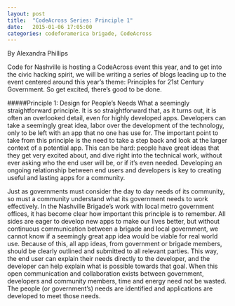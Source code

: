 ```yaml
---
layout: post
title:  "CodeAcross Series: Principle 1"
date:   2015-01-06 17:05:00
categories: codeforamerica brigade, CodeAcross 
---
```

By Alexandra Phillips


Code for Nashville is hosting a CodeAcross event this year, and to get into the civic hacking spirit, we will be writing a series of blogs leading up to the event centered around this year’s theme: Principles for 21st Century Government. So get excited, there’s good to be done.

#####Principle 1: Design for People’s Needs
What a seemingly straightforward principle. It is so straightforward that, as it turns out, it is often an overlooked detail, even for highly developed apps. Developers can take a seemingly great idea, labor over the development of the technology, only to be left with an app that no one has use for. The important point to take from this principle is the need to take a step back and look at the larger context of a potential app. This can be hard: people have great ideas that they get very excited about, and dive right into the technical work, without ever asking who the end user will be, or if it’s even needed. Developing an ongoing relationship between end users and developers is key to creating useful and lasting apps for a community.

Just as governments must consider the day to day needs of its community, so must a community understand what its government needs to work effectively. In the Nashville Brigade’s work with local metro government offices, it has become clear how important this principle is to remember. All sides are eager to develop new apps to make our lives better, but without continuous communication between a brigade and local government, we cannot know if a seemingly great app idea would be viable for real world use. Because of this, all app ideas, from government or brigade members, should be clearly outlined and submitted to all relevant parties. This way, the end user can explain their needs directly to the developer, and the developer can help explain what is possible towards that goal.
When this open communication and collaboration exists between government, developers and community members, time and energy need not be wasted. The people (or government’s) needs are identified and applications are developed to meet those needs.